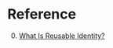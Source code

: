 # Reference

0. [What Is Reusable Identity?](https://identitymanagementinstitute.org/what-is-reusable-identity/)

